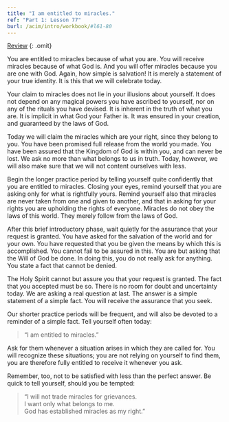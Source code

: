 ```yaml
---
title: "I am entitled to miracles."
ref: "Part 1: Lesson 77"
burl: /acim/intro/workbook/#l61-80
---
```


<a class="hide-review" href="/acim/workbook/l089/#l077">Review</a>
{: .omit}

You are entitled to miracles because of what you are. You will receive
miracles because of what God is. And you will offer miracles because you
are one with God. Again, how simple is salvation! It is merely a
statement of your true identity. It is this that we will celebrate
today.

Your claim to miracles does not lie in your illusions about yourself. It
does not depend on any magical powers you have ascribed to yourself, nor
on any of the rituals you have devised. It is inherent in the truth of
what you are. It is implicit in what God your Father is. It was ensured
in your creation, and guaranteed by the laws of God.

Today we will claim the miracles which are your right, since they belong
to you. You have been promised full release from the world you made. You
have been assured that the Kingdom of God is within you, and can never
be lost. We ask no more than what belongs to us in truth. Today, however,
we will also make sure that we will not content ourselves with less.

Begin the longer practice period by telling yourself quite confidently
that you are entitled to miracles. Closing your eyes, remind yourself
that you are asking only for what is rightfully yours. Remind yourself
also that miracles are never taken from one and given to another, and
that in asking for your rights you are upholding the rights of everyone.
Miracles do not obey the laws of this world. They merely follow from the
laws of God.

After this brief introductory phase, wait quietly for the assurance that
your request is granted. You have asked for the salvation of the world
and for your own. You have requested that you be given the means by
which this is accomplished. You cannot fail to be assured in this. You are
but asking that the Will of God be done. In doing this, you do not
really ask for anything. You state a fact that cannot be denied.

The Holy Spirit cannot but assure you that your request is granted. The
fact that you accepted must be so. There is no room for doubt and
uncertainty today. We are asking a real question at last. The answer is a
simple statement of a simple fact. You will receive the
assurance that you seek.

Our shorter practice periods will be frequent, and will also be devoted
to a reminder of a simple fact. Tell yourself often today:

> “I am entitled to miracles.”

Ask for them whenever a situation arises in which they are called for.
You will recognize these situations; you are not relying on yourself to
find them, you are therefore fully entitled to receive it whenever you
ask.

Remember, too, not to be satisfied with less than the perfect answer. Be
quick to tell yourself, should you be tempted:

> “I will not trade miracles for grievances.<br/>
> I want only what belongs to me.<br/>
> God has established miracles as my right.”

